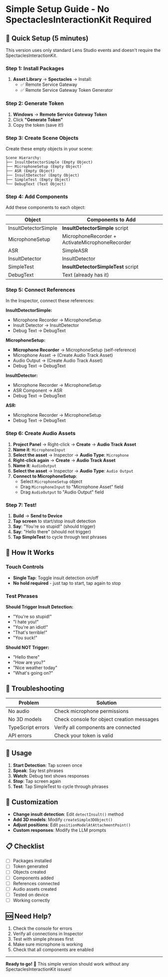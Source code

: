 # Simple Setup Guide - No SpectaclesInteractionKit Required

## 🚀 Quick Setup (5 minutes)

This version uses only standard Lens Studio events and doesn't require the SpectaclesInteractionKit.

### Step 1: Install Packages
1. **Asset Library** → **Spectacles** → Install:
   - ✅ Remote Service Gateway
   - ✅ Remote Service Gateway Token Generator

### Step 2: Generate Token
1. **Windows** → **Remote Service Gateway Token**
2. Click **"Generate Token"**
3. Copy the token (save it!)

### Step 3: Create Scene Objects
Create these empty objects in your scene:

```
Scene Hierarchy:
├── InsultDetectorSimple (Empty Object)
├── MicrophoneSetup (Empty Object)
├── ASR (Empty Object)
├── InsultDetector (Empty Object)
├── SimpleTest (Empty Object)
└── DebugText (Text Object)
```

### Step 4: Add Components
Add these components to each object:

| Object | Components to Add |
|--------|------------------|
| InsultDetectorSimple | **InsultDetectorSimple** script |
| MicrophoneSetup | MicrophoneRecorder + ActivateMicrophoneRecorder |
| ASR | SimpleASR |
| InsultDetector | InsultDetector |
| SimpleTest | **InsultDetectorSimpleTest** script |
| DebugText | Text (already has it) |

### Step 5: Connect References
In the Inspector, connect these references:

**InsultDetectorSimple:**
- Microphone Recorder → MicrophoneSetup
- Insult Detector → InsultDetector
- Debug Text → DebugText

**MicrophoneSetup:**
- **Microphone Recorder** → MicrophoneSetup (self-reference)
- Microphone Asset → (Create Audio Track Asset)
- Audio Output → (Create Audio Track Asset)
- Debug Text → DebugText

**InsultDetector:**
- Microphone Recorder → MicrophoneSetup
- ASR Component → ASR
- Debug Text → DebugText

**ASR:**
- Microphone Recorder → MicrophoneSetup
- Debug Text → DebugText

### Step 6: Create Audio Assets
1. **Project Panel** → Right-click → **Create** → **Audio Track Asset**
2. **Name it**: `MicrophoneInput`
3. **Select the asset** → Inspector → **Audio Type**: `Microphone`
4. **Right-click again** → **Create** → **Audio Track Asset**
5. **Name it**: `AudioOutput`
6. **Select the asset** → Inspector → **Audio Type**: `Audio Output`
7. **Connect to MicrophoneSetup**:
   - Select `MicrophoneSetup` object
   - Drag `MicrophoneInput` to "Microphone Asset" field
   - Drag `AudioOutput` to "Audio Output" field

### Step 7: Test!
1. **Build** → **Send to Device**
2. **Tap screen** to start/stop insult detection
3. **Say**: "You're so stupid!" (should trigger)
4. **Say**: "Hello there" (should not trigger)
5. **Tap SimpleTest** to cycle through test phrases

## 🎯 How It Works

### Touch Controls
- **Single Tap**: Toggle insult detection on/off
- **No hold required** - just tap to start, tap again to stop

### Test Phrases
**Should Trigger Insult Detection:**
- "You're so stupid!"
- "I hate you!"
- "You're an idiot!"
- "That's terrible!"
- "You suck!"

**Should NOT Trigger:**
- "Hello there"
- "How are you?"
- "Nice weather today"
- "What's going on?"

## 🔧 Troubleshooting

| Problem | Solution |
|---------|----------|
| No audio | Check microphone permissions |
| No 3D models | Check console for object creation messages |
| TypeScript errors | Verify all components are connected |
| API errors | Check your token is valid |

## 📱 Usage

1. **Start Detection**: Tap screen once
2. **Speak**: Say test phrases
3. **Watch**: Debug text shows responses
4. **Stop**: Tap screen again
5. **Test**: Tap SimpleTest to cycle through phrases

## 🎨 Customization

- **Change insult detection**: Edit `detectInsult()` method
- **Add 3D models**: Modify `createSimple3DObject()`
- **Adjust positions**: Edit `positionModelAtAttachmentPoint()`
- **Custom responses**: Modify the LLM prompts

## 📋 Checklist

- [ ] Packages installed
- [ ] Token generated
- [ ] Objects created
- [ ] Components added
- [ ] References connected
- [ ] Audio assets created
- [ ] Tested on device
- [ ] Working correctly

## 🆘 Need Help?

1. Check the console for errors
2. Verify all connections in Inspector
3. Test with simple phrases first
4. Make sure microphone is working
5. Check that all components are enabled

---

**Ready to go!** 🎉 This simple version should work without any SpectaclesInteractionKit issues!

